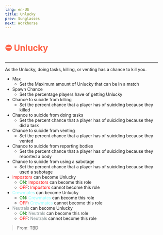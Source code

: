 ```yaml
---
lang: en-US
title: Unlucky
prev: Sunglasses
next: Workhorse
---
```


# <font color=#ff6347>⛔ <b>Unlucky</b></font> <Badge text="Harmful" type="tip" vertical="middle"/>
---

As the Unlucky, doing tasks, killing, or venting has a chance to kill you.
* Max
  * Set the Maximum amount of Unlucky that can be in a match
* Spawn Chance
  * Set the percentage players have of getting Unlucky
* Chance to suicide from killing
  * Set the percent chance that a player has of suiciding because they killed
* Chance to suicide from doing tasks
  * Set the percent chance that a player has of suiciding because they did a task
* Chance to suicide from venting
  * Set the percent chance that a player has of suiciding because they vented
* Chance to suicide from reporting bodies
  * Set the percent chance that a player has of suiciding because they reported a body
* Chance to suicide from using a sabotage
  * Set the percent chance that a player has of suiciding because they used a sabotage
* <font color=red>Impostors</font> can become Unlucky
  * <font color=green>ON</font>: <font color=red>Impostors</font> can become this role
  * <font color=red>OFF</font>: <font color=red>Impostors</font> cannot become this role
* <font color=#8cffff>Crewmates</font> can become Unlucky
  * <font color=green>ON</font>: <font color=#8cffff>Crewmates</font> can become this role
  * <font color=red>OFF</font>: <font color=#8cffff>Crewmates</font> cannot become this role
* <font color=#7f8c8d>Neutrals</font> can become Unlucky
  * <font color=green>ON</font>: <font color=#7f8c8d>Neutrals</font> can become this role
  * <font color=red>OFF</font>: <font color=#7f8c8d>Neutrals</font> cannot become this role

> From: TBD